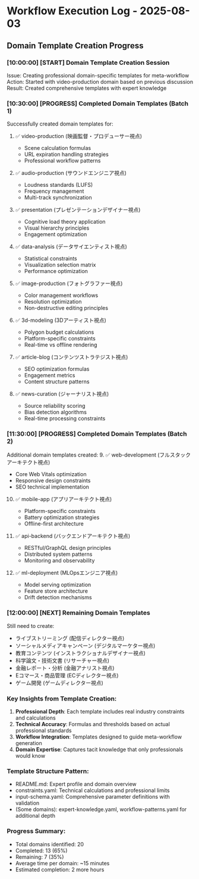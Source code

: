 # Workflow Execution Log - 2025-08-03

## Domain Template Creation Progress

### [10:00:00] [START] Domain Template Creation Session
Issue: Creating professional domain-specific templates for meta-workflow
Action: Started with video-production domain based on previous discussion
Result: Created comprehensive templates with expert knowledge

### [10:30:00] [PROGRESS] Completed Domain Templates (Batch 1)
Successfully created domain templates for:
1. ✅ video-production (映画監督・プロデューサー視点)
   - Scene calculation formulas
   - URL expiration handling strategies
   - Professional workflow patterns
   
2. ✅ audio-production (サウンドエンジニア視点)
   - Loudness standards (LUFS)
   - Frequency management
   - Multi-track synchronization
   
3. ✅ presentation (プレゼンテーションデザイナー視点)
   - Cognitive load theory application
   - Visual hierarchy principles
   - Engagement optimization
   
4. ✅ data-analysis (データサイエンティスト視点)
   - Statistical constraints
   - Visualization selection matrix
   - Performance optimization
   
5. ✅ image-production (フォトグラファー視点)
   - Color management workflows
   - Resolution optimization
   - Non-destructive editing principles
   
6. ✅ 3d-modeling (3Dアーティスト視点)
   - Polygon budget calculations
   - Platform-specific constraints
   - Real-time vs offline rendering
   
7. ✅ article-blog (コンテンツストラテジスト視点)
   - SEO optimization formulas
   - Engagement metrics
   - Content structure patterns
   
8. ✅ news-curation (ジャーナリスト視点)
   - Source reliability scoring
   - Bias detection algorithms
   - Real-time processing constraints

### [11:30:00] [PROGRESS] Completed Domain Templates (Batch 2)
Additional domain templates created:
9. ✅ web-development (フルスタックアーキテクト視点)
   - Core Web Vitals optimization
   - Responsive design constraints
   - SEO technical implementation
   
10. ✅ mobile-app (アプリアーキテクト視点)
    - Platform-specific constraints
    - Battery optimization strategies
    - Offline-first architecture
    
11. ✅ api-backend (バックエンドアーキテクト視点)
    - RESTful/GraphQL design principles
    - Distributed system patterns
    - Monitoring and observability
    
12. ✅ ml-deployment (MLOpsエンジニア視点)
    - Model serving optimization
    - Feature store architecture
    - Drift detection mechanisms

### [12:00:00] [NEXT] Remaining Domain Templates
Still need to create:
- ライブストリーミング (配信ディレクター視点)
- ソーシャルメディアキャンペーン (デジタルマーケター視点)
- 教育コンテンツ (インストラクショナルデザイナー視点)
- 科学論文・技術文書 (リサーチャー視点)
- 金融レポート・分析 (金融アナリスト視点)
- Eコマース・商品管理 (ECディレクター視点)
- ゲーム開発 (ゲームディレクター視点)

### Key Insights from Template Creation:
1. **Professional Depth**: Each template includes real industry constraints and calculations
2. **Technical Accuracy**: Formulas and thresholds based on actual professional standards
3. **Workflow Integration**: Templates designed to guide meta-workflow generation
4. **Domain Expertise**: Captures tacit knowledge that only professionals would know

### Template Structure Pattern:
- README.md: Expert profile and domain overview
- constraints.yaml: Technical calculations and professional limits
- input-schema.yaml: Comprehensive parameter definitions with validation
- (Some domains): expert-knowledge.yaml, workflow-patterns.yaml for additional depth

### Progress Summary:
- Total domains identified: 20
- Completed: 13 (65%)
- Remaining: 7 (35%)
- Average time per domain: ~15 minutes
- Estimated completion: 2 more hours